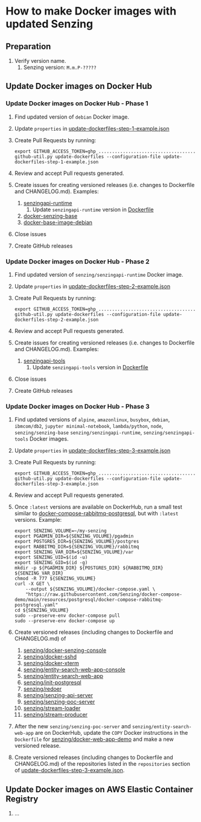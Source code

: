 # How to make Docker images with updated Senzing

## Preparation

1. Verify version name.
    1. Senzing version: `M.m.P-?????`

## Update Docker images on Docker Hub

### Update Docker images on Docker Hub  - Phase 1

1. Find updated version of `debian` Docker image.
1. Update `properties` in
   [update-dockerfiles-step-1-example.json](https://github.com/Senzing/github-util/blob/main/update-dockerfiles-step-1-example.json)
1. Create Pull Requests by running:

    ```console
    export GITHUB_ACCESS_TOKEN=ghp_....................................
    github-util.py update-dockerfiles --configuration-file update-dockerfiles-step-1-example.json
    ```

1. Review and accept Pull requests generated.
1. Create issues for creating versioned releases (i.e. changes to Dockerfile and CHANGELOG.md).
   Examples:
    1. [senzingapi-runtime](https://github.com/Senzing/senzingapi-runtime/issues/31)
        1. Update `senzingapi-runtime` version in
           [Dockerfile](https://github.com/Senzing/senzingapi-runtime/blob/main/Dockerfile)
    1. [docker-senzing-base](https://github.com/Senzing/docker-senzing-base/issues/126)
    1. [docker-base-image-debian](https://github.com/Senzing/docker-base-image-debian/issues/42)
1. Close issues
1. Create GitHub releases

### Update Docker images on Docker Hub - Phase 2

1. Find updated version of `senzing/senzingapi-runtime` Docker image.
1. Update `properties` in
   [update-dockerfiles-step-2-example.json](https://github.com/Senzing/github-util/blob/main/update-dockerfiles-step-2-example.json)
1. Create Pull Requests by running:

    ```console
    export GITHUB_ACCESS_TOKEN=ghp_....................................
    github-util.py update-dockerfiles --configuration-file update-dockerfiles-step-2-example.json
    ```

1. Review and accept Pull requests generated.
1. Create issues for creating versioned releases (i.e. changes to Dockerfile and CHANGELOG.md).
   Examples:
    1. [senzingapi-tools](https://github.com/Senzing/senzingapi-tools/issues/25)
        1. Update `senzingapi-tools` version in
           [Dockerfile](https://github.com/Senzing/senzingapi-tools/blob/main/Dockerfile)
1. Close issues
1. Create GitHub releases

### Update Docker images on Docker Hub - Phase 3

1. Find updated versions of
   `alpine`,
   `amazonlinux`,
   `busybox`,
   `debian`,
   `ibmcom/db2`,
   `jupyter minimal-notebook`,
   `lambda/python`,
   `node`,
   `senzing/senzing-base`
   `senzing/senzingapi-runtime`,
   `senzing/senzingapi-tools`
    Docker images.
1. Update `properties` in
   [update-dockerfiles-step-3-example.json](https://github.com/Senzing/github-util/blob/main/update-dockerfiles-step-3-example.json)
1. Create Pull Requests by running:

    ```console
    export GITHUB_ACCESS_TOKEN=ghp_....................................
    github-util.py update-dockerfiles --configuration-file update-dockerfiles-step-3-example.json
    ```

1. Review and accept Pull requests generated.
1. Once `:latest` versions are available on DockerHub,
   run a small test similar to
   [docker-compose-rabbitmq-postgresql](https://github.com/Senzing/docker-compose-demo/blob/main/docs/docker-compose-rabbitmq-postgresql/README.md#demonstrate), but with `:latest` versions.
   Example:

    ```console
    export SENZING_VOLUME=~/my-senzing
    export PGADMIN_DIR=${SENZING_VOLUME}/pgadmin
    export POSTGRES_DIR=${SENZING_VOLUME}/postgres
    export RABBITMQ_DIR=${SENZING_VOLUME}/rabbitmq
    export SENZING_VAR_DIR=${SENZING_VOLUME}/var
    export SENZING_UID=$(id -u)
    export SENZING_GID=$(id -g)
    mkdir -p ${PGADMIN_DIR} ${POSTGRES_DIR} ${RABBITMQ_DIR} ${SENZING_VAR_DIR}
    chmod -R 777 ${SENZING_VOLUME}
    curl -X GET \
        --output ${SENZING_VOLUME}/docker-compose.yaml \
        "https://raw.githubusercontent.com/Senzing/docker-compose-demo/main/resources/postgresql/docker-compose-rabbitmq-postgresql.yaml"
    cd ${SENZING_VOLUME}
    sudo --preserve-env docker-compose pull
    sudo --preserve-env docker-compose up

    ```

1. Create versioned releases (including changes to Dockerfile and CHANGELOG.md) of
    1. [senzing/docker-senzing-console](https://github.com/Senzing/docker-senzing-console)
    1. [senzing/docker-sshd](https://github.com/Senzing/docker-sshd)
    1. [senzing/docker-xterm](https://github.com/Senzing/docker-xterm)
    1. [senzing/entity-search-web-app-console](https://github.com/Senzing/entity-search-web-app-console)
    1. [senzing/entity-search-web-app](https://github.com/Senzing/entity-search-web-app)
    1. [senzing/init-postgresql](https://github.com/Senzing/init-postgresql)
    1. [senzing/redoer](https://github.com/Senzing/redoer)
    1. [senzing/senzing-api-server](https://github.com/Senzing/senzing-api-server)
    1. [senzing/senzing-poc-server](https://github.com/Senzing/senzing-poc-server)
    1. [senzing/stream-loader](https://github.com/Senzing/stream-loader)
    1. [senzing/stream-producer](https://github.com/Senzing/stream-producer)
1. After the new `senzing/senzing-poc-server` and `senzing/entity-search-web-app` are on DockerHub,
   update the `COPY` Docker instructions in the `Dockerfile`  for
   [senzing/docker-web-app-demo](https://github.com/Senzing/docker-web-app-demo)
   and make a new versioned release.
1. Create versioned releases (including changes to Dockerfile and CHANGELOG.md) of the repositories
   listed in the `repositories` section of
   [update-dockerfiles-step-3-example.json](https://github.com/Senzing/github-util/blob/main/update-dockerfiles-step-3-example.json).

## Update Docker images on AWS Elastic Container Registry

1. ...
